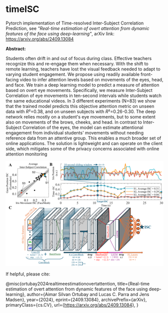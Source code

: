 # timeISC
Pytorch implementation of Time-resolved Inter-Subject Correlation Prediction, see  *"Real-time estimation of overt attention from dynamic features of the face using deep-learning"*, arXiv link: https://arxiv.org/abs/2409.13084 

**Abstract:**

Students often drift in and out of focus during class. Effective teachers recognize this and re-engage them when necessary. With the shift to remote learning, teachers have lost the visual feedback needed to adapt to varying student engagement. We propose using readily available front-facing video to infer attention levels based on movements of the eyes, head, and face. We train a deep learning model to predict a measure of attention based on overt eye movements. Specifically, we measure Inter-Subject Correlation of eye movements in ten-second intervals while students watch the same educational videos. In 3 different experiments (N=83) we show that the trained model predicts this objective attention metric on unseen data with $R$²=0.38, and on unseen subjects with $R$²=0.26-0.30. The deep network relies mostly on a student's eye movements, but to some extent also on movements of the brows, cheeks, and head.  In contrast to Inter-Subject Correlation of the eyes, the model can estimate attentional engagement from individual students' movements without needing reference data from an attentive group. This enables a much broader set of online applications. The solution is lightweight and can operate on the client side, which mitigates some of the privacy concerns associated with online attention monitoring


![plot](./figures/framework_prediction.png)

If helpful, please cite: 

@misc{ortubay2024realtimeestimationovertattention,
      title={Real-time estimation of overt attention from dynamic features of the face using deep-learning}, 
      author={Aimar Silvan Ortubay and Lucas C. Parra and Jens Madsen},
      year={2024},
      eprint={2409.13084},
      archivePrefix={arXiv},
      primaryClass={cs.CV},
      url={https://arxiv.org/abs/2409.13084}, 
}

